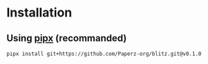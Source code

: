 # Installation

## Using [pipx](https://pipx.pypa.io/stable/installation/) (recommanded)
```bash
pipx install git+https://github.com/Paperz-org/blitz.git@v0.1.0
```